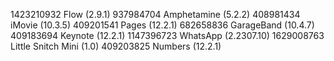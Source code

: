 1423210932  Flow                (2.9.1)
937984704   Amphetamine         (5.2.2)
408981434   iMovie              (10.3.5)
409201541   Pages               (12.2.1)
682658836   GarageBand          (10.4.7)
409183694   Keynote             (12.2.1)
1147396723  WhatsApp            (2.2307.10)
1629008763  Little Snitch Mini  (1.0)
409203825   Numbers             (12.2.1)
